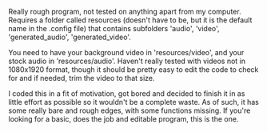 Really rough program, not tested on anything apart from my computer. 
Requires a folder called resources (doesn't have to be, but it is the default name in the .config file) that contains subfolders 'audio', 'video', 'generated_audio', 'generated_video'. 

You need to have your background video in 'resources/video', and your stock audio in 'resources/audio'. Haven't really tested with videos not in 1080x1920 format, though it should be pretty easy to edit the code to check for and if needed, trim the video to that size. 

I coded this in a fit of motivation, got bored and decided to finish it in as little effort as possible so it wouldn't be a complete waste. As of such, it has some really bare and rough edges, with some functions missing. If you're looking for a basic, does the job and editable program, this is the one.
